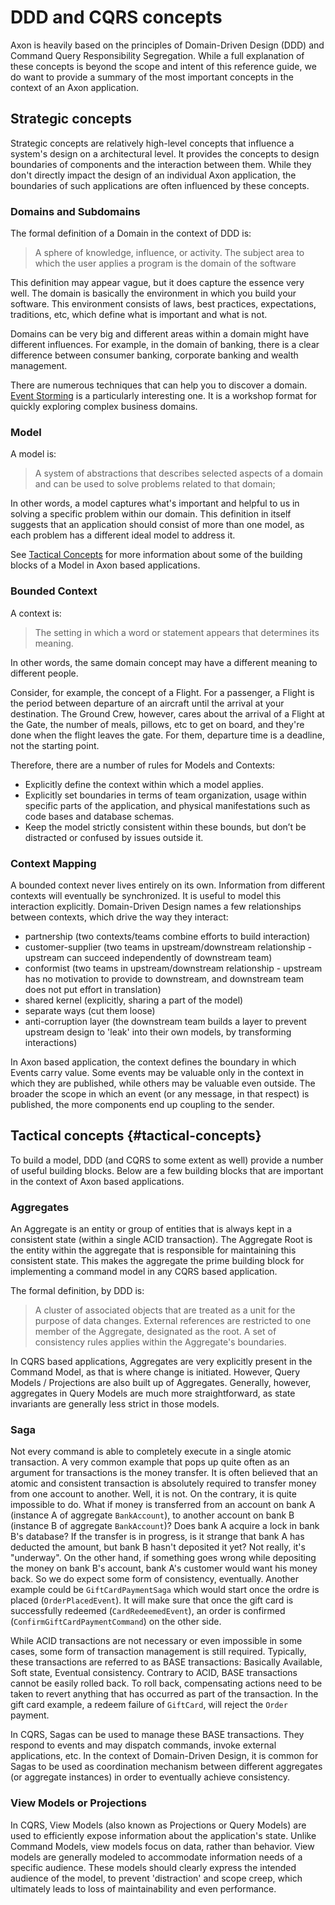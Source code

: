 # DDD and CQRS concepts

Axon is heavily based on the principles of Domain-Driven Design (DDD) and Command Query Responsibility Segregation. 
While a full explanation of these concepts is beyond the scope and intent of this reference guide, we do want to provide a 
summary of the most important concepts in the context of an Axon application.

## Strategic concepts

Strategic concepts are relatively high-level concepts that influence a system's design on a architectural level. It provides
the concepts to design boundaries of components and the interaction between them. While they don't directly impact the 
design of an individual Axon application, the boundaries of such applications are often influenced by these concepts.

### Domains and Subdomains

The formal definition of a Domain in the context of DDD is:

 > A sphere of knowledge, influence, or activity. The subject area to which the user applies a program is the domain of the software
 
This definition may appear vague, but it does capture the essence very well. The domain is basically the environment in which
you build your software. This environment consists of laws, best practices, expectations, traditions, etc, which define
what is important and what is not. 

Domains can be very big and different areas within a domain might have different influences. For example, in the 
domain of banking, there is a clear difference between consumer banking, corporate banking and wealth 
management. 

There are numerous techniques that can help you to discover a domain. [Event Storming](https://www.eventstorming.com/book/) is a particularly interesting one. It is a workshop format for quickly exploring complex business domains.

### Model

A model is:

> A system of abstractions that describes selected aspects of a domain and can be used to solve problems related to that domain;

In other words, a model captures what's important and helpful to us in solving a specific problem within our domain. This
definition in itself suggests that an application should consist of more than one model, as each problem has a different
ideal model to address it.

See [Tactical Concepts](#tactical-concepts) for more information about some of the building blocks of a Model in Axon based
applications. 

### Bounded Context 

A context is:

> The setting in which a word or statement appears that determines its meaning.

In other words, the same domain concept may have a different meaning to different people.

Consider, for example, the concept of a Flight. For a passenger, a Flight is the period between departure of an aircraft
until the arrival at your destination. The Ground Crew, however, cares about the arrival of a Flight at the Gate, the
number of meals, pillows, etc to get on board, and they're done when the flight leaves the gate. For them, departure 
time is a deadline, not the starting point. 

Therefore, there are a number of rules for Models and Contexts:

 - Explicitly define the context within which a model applies.
 - Explicitly set boundaries in terms of team organization, usage within specific parts of the application, and physical manifestations such as code bases and database schemas.
 - Keep the model strictly consistent within these bounds, but don’t be distracted or confused by issues outside it.

### Context Mapping

A bounded context never lives entirely on its own. Information from different contexts will eventually be synchronized. It
is useful to model this interaction explicitly. Domain-Driven Design names a few relationships between contexts, which
drive the way they interact: 

 * partnership (two contexts/teams combine efforts to build interaction)
 * customer-supplier (two teams in upstream/downstream relationship - upstream can succeed independently of downstream team)
 * conformist (two teams in upstream/downstream relationship - upstream has no motivation to provide to downstream, and downstream team does not put effort in translation)
 * shared kernel (explicitly, sharing a part of the model)
 * separate ways (cut them loose)
 * anti-corruption layer (the downstream team builds a layer to prevent upstream design to 'leak' into their own models, by transforming interactions)

In Axon based application, the context defines the boundary in which Events carry value. Some events may be valuable only
in the context in which they are published, while others may be valuable even outside. The broader the scope in which an
event (or any message, in that respect) is published, the more components end up coupling to the sender.

## Tactical concepts {#tactical-concepts}

To build a model, DDD (and CQRS to some extent as well) provide a number of useful building blocks. Below are a few building
blocks that are important in the context of Axon based applications.

### Aggregates

An Aggregate is an entity or group of entities that is always kept in a consistent state (within a single ACID transaction). The Aggregate Root is the entity within the aggregate that is responsible for maintaining this consistent state. This makes the aggregate the prime building block for implementing a command model in any CQRS based application.

The formal definition, by DDD is: 
> A cluster of associated objects that are treated as a unit for the purpose of data changes. External references are restricted to one member of the Aggregate, designated as the root. A set of consistency rules applies within the Aggregate's boundaries.

In CQRS based applications, Aggregates are very explicitly present in the Command Model, as that is where change is initiated. 
However, Query Models / Projections are also built up of Aggregates. Generally, however, aggregates in Query Models are
much more straightforward, as state invariants are generally less strict in those models. 

### Saga

Not every command is able to completely execute in a single atomic transaction. A very common example that pops up quite often as an argument for transactions is the money transfer. It is often believed that an atomic and consistent transaction is absolutely required to transfer money from one account to another. Well, it is not. On the contrary, it is quite impossible to do. What if money is transferred from an account on bank A (instance A of aggregate `BankAccount`), to another account on bank B (instance B of aggregate `BankAccount`)? Does bank A acquire a lock in bank B's database? If the transfer is in progress, is it strange that bank A has deducted the amount, but bank B hasn't deposited it yet? Not really, it's "underway". On the other hand, if something goes wrong while depositing the money on bank B's account, bank A's customer would want his money back. So we do expect some form of consistency, eventually. Another example could be `GiftCardPaymentSaga` which would start once the ordre is placed (`OrderPlacedEvent`). It will make sure that once the gift card is successfully redeemed (`CardRedeemedEvent`), an order is confirmed (`ConfirmGiftCardPaymentCommand`) on the other side.

While ACID transactions are not necessary or even impossible in some cases, some form of transaction management is still required. Typically, these transactions are referred to as BASE transactions: Basically Available, Soft state, Eventual consistency. Contrary to ACID, BASE transactions cannot be easily rolled back. To roll back, compensating actions need to be taken to revert anything that has occurred as part of the transaction. In the gift card example, a redeem failure of `GiftCard`, will reject the `Order` payment.

In CQRS, Sagas can be used to manage these BASE transactions. They respond to events and may dispatch commands, invoke external applications, etc. In the context of Domain-Driven Design, it is common for Sagas to be used as coordination mechanism between different aggregates (or aggregate instances) in order to eventually achieve consistency.

### View Models or Projections

In CQRS, View Models (also known as Projections or Query Models) are used to efficiently expose information about the
application's state. Unlike Command Models, view models focus on data, rather than behavior. View models are generally
modeled to accommodate information needs of a specific audience. These models should clearly express the 
intended audience of the model, to prevent 'distraction' and scope creep, which ultimately leads to loss of 
maintainability and even performance.
